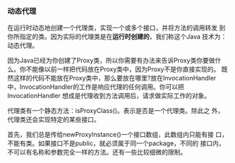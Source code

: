 ### 动态代理
在运行时动态地创建一个代理类，实现一个或多个接口，并将方法的调用转发
到你所指定的类。因为实际的代理类是在**运行时创建的**，我们称这个Java
技术为：动态代理。

因为Java已经为你创建了Proxy类，所以你需要有办法来告诉Proxy类你要做什
么。你不能像以前一样把代码放在Proxy类中，因为Proxy不是你直接实现的。
既然这样的代码不能放在Proxy类中，那么要放在哪里?放在InvocationHandler
中，InvocationHandler的工作是响应代理的任何调用。你可以把InvocationHandler
想成是代理收到方法调用后，请求做实际工作的对象。

代理类有一个静态方法：isProxyClass()。表示是否是一个代理类。除此之
外，代理类还会实现特定的某些接口。

首先，我们总是传给newProxyInstance()一个接口数组，此数组内只能有接
口，不能有类。如果接口不是public，就必须属于同一个package，不同的
接口内，不可以有名称和参数完全一样的方法。还有一些比较细微的限制。

